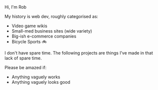 Hi, I'm Rob

My history is web dev, roughly categorised as:

- Video game wikis
- Small-med business sites (wide variety)
- Big-ish e-commerce companies
- Bicycle Sports 🚲

I don't have spare time. The following projects are things I've made in that lack of spare time.

Please be amazed if:

* Anything vaguely works
* Anything vaguely looks good